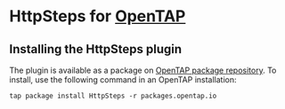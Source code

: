 # HttpSteps for [OpenTAP](https://www.opentap.io/)

## Installing the HttpSteps plugin

The plugin is available as a package on [OpenTAP package repository](https://packages.opentap.io). To install, use the following command in an OpenTAP installation:

```
tap package install HttpSteps -r packages.opentap.io
```

